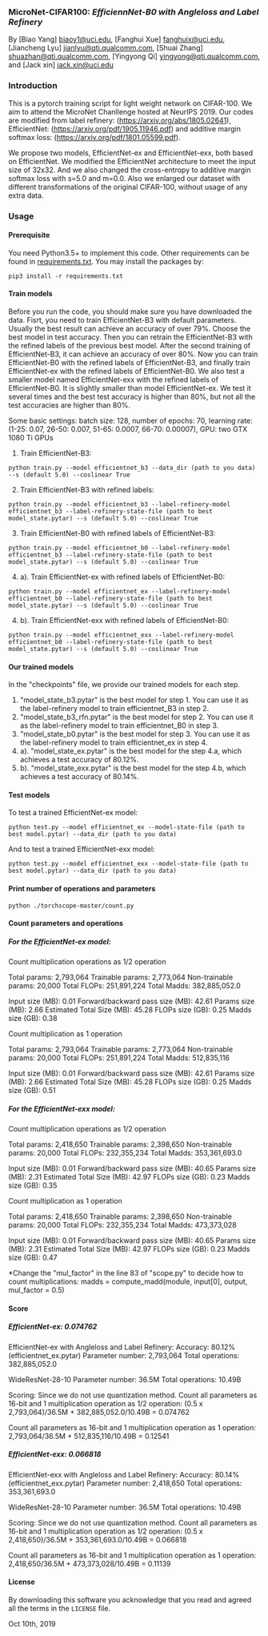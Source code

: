 ### MicroNet-CIFAR100: *EfficiennNet-B0 with Angleloss and Label Refinery*
By [Biao Yang] biaoy1@uci.edu,
[Fanghui Xue] fanghuix@uci.edu,
[Jiancheng Lyu] jianlyu@qti.qualcomm.com,
[Shuai Zhang] shuazhan@qti.qualcomm.com,
[Yingyong Qi] yingyong@qti.qualcomm.com,
and [Jack xin] jack.xin@uci.edu


### Introduction
This is a pytorch training script for light weight network on
CIFAR-100. We aim to attend the MicroNet Chanllenge hosted at NeurIPS 2019. Our codes are modified from label refinery:
(https://arxiv.org/abs/1805.02641), EfficientNet: (https://arxiv.org/pdf/1905.11946.pdf) and additive margin softmax loss: (https://arxiv.org/pdf/1801.05599.pdf).

We propose two models, EfficientNet-ex and EfficientNet-exx, both based on EfficientNet. We modified the EfficientNet architecture to meet the input size of 32x32. And we also changed the cross-entropy to additive margin softmax loss with s=5.0 and m=0.0.
Also we enlarged our dataset with different transformations of the original CIFAR-100, without usage of any extra data.


### Usage
#### Prerequisite
You need Python3.5+ to implement this code. Other requirements can be found in [requirements.txt](requirements.txt).
You may install the packages by:
```
pip3 install -r requirements.txt
```

#### Train models
Before you run the code, you should make sure you have downloaded the data. 
Fisrt, you need to train EfficientNet-B3 with default parameters. Usually the best result can achieve an accuracy of over 79%. Choose the best model in test accuracy.
Then you can retrain the EfficientNet-B3 with the refined labels of the previous best model. After the second training of EfficientNet-B3, it can achieve 
an accuracy of over 80%. Now you can train EfficientNet-B0 with the refined labels of EfficientNet-B3, and finally train EfficientNet-ex with the refined labels of EfficientNet-B0. 
We also test a smaller model named EfficientNet-exx with the refined labels of EfficientNet-B0. It is slightly smaller than model EfficientNet-ex. We test it several times and the best
test accuracy is higher than 80%, but not all the test accuracies are higher than 80%.

Some basic settings: 
batch size: 128, number of epochs: 70, learning rate: (1-25: 0.07, 26-50: 0.007, 51-65: 0.0007, 66-70: 0.00007), GPU: two GTX 1080 Ti GPUs

1. Train EfficientNet-B3:
```
python train.py --model efficientnet_b3 --data_dir (path to you data) --s (default 5.0) --coslinear True
```
2. Train EfficientNet-B3 with refined labels:
```
python train.py --model efficientnet_b3 --label-refinery-model efficientnet_b3 --label-refinery-state-file (path to best model_state.pytar) --s (default 5.0) --coslinear True
```
3. Train EfficientNet-B0 with refined labels of EfficientNet-B3:
```
python train.py --model efficientnet_b0 --label-refinery-model efficientnet_b3 --label-refinery-state-file (path to best model_state.pytar) --s (default 5.0) --coslinear True
```
4. a). Train EfficientNet-ex with refined labels of EfficientNet-B0:
```
python train.py --model efficientnet_ex --label-refinery-model efficientnet_b0 --label-refinery-state-file (path to best model_state.pytar) --s (default 5.0) --coslinear True
```
4. b). Train EfficientNet-exx with refined labels of EfficientNet-B0:
```
python train.py --model efficientnet_exx --label-refinery-model efficientnet_b0 --label-refinery-state-file (path to best model_state.pytar) --s (default 5.0) --coslinear True
```

#### Our trained models
In the "checkpoints" file, we provide our trained models for each step. 
1. "model_state_b3.pytar" is the best model for step 1. You can use it as the label-refinery model to train efficientnet_B3 in step 2. 
2. "model_state_b3_rfn.pytar" is the best model for step 2. You can use it as the label-refinery model to train efficientnet_B0 in step 3. 
3. "model_state_b0.pytar" is the best model for step 3. You can use it as the label-refinery model to train efficientnet_ex in step 4. 
4. a). "model_state_ex.pytar" is the best model for the step 4.a, which achieves a test accuracy of 80.12%. 
4. b). "model_state_exx.pytar" is the best model for the step 4.b, which achieves a test accuracy of 80.14%. 


#### Test models
To test a trained EfficientNet-ex model:
```
python test.py --model efficientnet_ex --model-state-file (path to best model.pytar) --data_dir (path to you data)
```
And to test a trained EfficientNet-exx model:
```
python test.py --model efficientnet_exx --model-state-file (path to best model.pytar) --data_dir (path to you data)
```

#### Print number of operations and parameters
```
python ./torchscope-master/count.py
```

#### Count parameters and operations
##### For the EfficientNet-ex model:
Count multiplication operations as 1/2 operation

Total params: 2,793,064
Trainable params: 2,773,064
Non-trainable params: 20,000
Total FLOPs: 251,891,224
Total Madds: 382,885,052.0

Input size (MB): 0.01
Forward/backward pass size (MB): 42.61
Params size (MB): 2.66
Estimated Total Size (MB): 45.28
FLOPs size (GB): 0.25
Madds size (GB): 0.38

Count multiplication as 1 operation

Total params: 2,793,064
Trainable params: 2,773,064
Non-trainable params: 20,000
Total FLOPs: 251,891,224
Total Madds: 512,835,116

Input size (MB): 0.01
Forward/backward pass size (MB): 42.61
Params size (MB): 2.66
Estimated Total Size (MB): 45.28
FLOPs size (GB): 0.25
Madds size (GB): 0.51


##### For the EfficientNet-exx model:
Count multiplication operations as 1/2 operation

Total params: 2,418,650
Trainable params: 2,398,650
Non-trainable params: 20,000
Total FLOPs: 232,355,234
Total Madds: 353,361,693.0

Input size (MB): 0.01
Forward/backward pass size (MB): 40.65
Params size (MB): 2.31
Estimated Total Size (MB): 42.97
FLOPs size (GB): 0.23
Madds size (GB): 0.35

Count multiplication as 1 operation

Total params: 2,418,650
Trainable params: 2,398,650
Non-trainable params: 20,000
Total FLOPs: 232,355,234
Total Madds: 473,373,028

Input size (MB): 0.01
Forward/backward pass size (MB): 40.65
Params size (MB): 2.31
Estimated Total Size (MB): 42.97
FLOPs size (GB): 0.23
Madds size (GB): 0.47


*Change the "mul_factor" in the line 83 of "scope.py" to decide how to count multiplications:
madds = compute_madd(module, input[0], output, mul_factor = 0.5)


#### Score
##### EfficientNet-ex: 0.074762
EfficientNet-ex with Angleloss and Label Refinery:
Accuracy: 80.12% (efficientnet_ex.pytar)
Parameter number: 2,793,064
Total operations: 382,885,052.0

WideResNet-28-10
Parameter number: 36.5M
Total operations: 10.49B

Scoring:
Since we do not use quantization method.
Count all parameters as 16-bit and 1 multiplication operation as 1/2 operation:
(0.5 x 2,793,064)/36.5M + 382,885,052.0/10.49B = 0.074762

Count all parameters as 16-bit and 1 multiplication operation as 1 operation:
2,793,064/36.5M + 512,835,116/10.49B = 0.12541


##### EfficientNet-exx: 0.066818
EfficientNet-exx with Angleloss and Label Refinery:
Accuracy: 80.14% (efficientnet_exx.pytar)
Parameter number: 2,418,650
Total operations: 353,361,693.0

WideResNet-28-10
Parameter number: 36.5M
Total operations: 10.49B

Scoring:
Since we do not use quantization method.
Count all parameters as 16-bit and 1 multiplication operation as 1/2 operation:
(0.5 x 2,418,650)/36.5M + 353,361,693.0/10.49B = 0.066818

Count all parameters as 16-bit and 1 multiplication operation as 1 operation:
2,418,650/36.5M + 473,373,028/10.49B = 0.11139

#### License
By downloading this software you acknowledge that you read and agreed all the
terms in the `LICENSE` file.

Oct 10th, 2019
